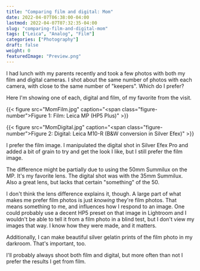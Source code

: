 ```yaml
---
title: "Comparing film and digital: Mom"
date: 2022-04-07T06:38:00-04:00
lastmod: 2022-04-07T07:32:35-04:00
slug: "comparing-film-and-digital-mom"
tags: ["Leica", "Analog", "Film"]
categories: ["Photography"]
draft: false
weight: 0
featuredImage: "Preview.png"
---
```


I had lunch with my parents recently and took a few photos with both my film and digital cameras. I shot about the same number of photos with each camera, with close to the same number of "keepers". Which do I prefer?

<!--more-->

Here I'm showing one of each, digital and film, of my favorite from the visit.

{{< figure src="MomFilm.jpg" caption="<span class=\"figure-number\">Figure 1: </span>Film: Leica MP (HP5 Plus)" >}}

{{< figure src="MomDigital.jpg" caption="<span class=\"figure-number\">Figure 2: </span>Digital: Leica M10-R (B&amp;W conversion in Silver Efex)" >}}

I prefer the film image. I manipulated the digital shot in Silver Efex Pro and added a bit of grain to try and get the look I like, but I still prefer the film image.

The difference might be partially due to using the 50mm Summilux on the MP. It's my favorite lens. The digital shot was with the 35mm Summilux. Also a great lens, but lacks that certain "something" of the 50.

I don't think the lens difference explains it, though. A large part of what makes me prefer film photos is just _knowing_ they're film photos. That means something to me, and influences how I respond to an image. One could probably use a decent HP5 preset on that image in Lightroom and I wouldn't be able to tell it from a film photo in a blind test, but I don't view my images that way. I know how they were made, and it matters.

Additionally, I can make beautiful silver gelatin prints of the film photo in my darkroom. That's important, too.

I'll probably always shoot both film and digital, but more often than not I prefer the results I get from film.

[//]: # "Exported with love from a post written in Org mode"
[//]: # "- https://github.com/kaushalmodi/ox-hugo"
